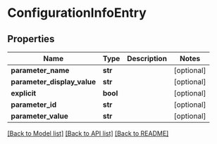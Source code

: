 # ConfigurationInfoEntry

## Properties
Name | Type | Description | Notes
------------ | ------------- | ------------- | -------------
**parameter_name** | **str** |  | [optional] 
**parameter_display_value** | **str** |  | [optional] 
**explicit** | **bool** |  | [optional] 
**parameter_id** | **str** |  | [optional] 
**parameter_value** | **str** |  | [optional] 

[[Back to Model list]](../README.md#documentation-for-models) [[Back to API list]](../README.md#documentation-for-api-endpoints) [[Back to README]](../README.md)


